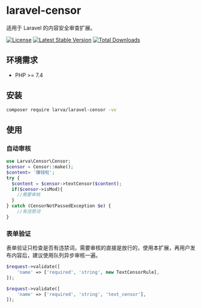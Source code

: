 # laravel-censor

适用于 Laravel 的内容安全审查扩展。

[![License](https://poser.pugx.org/larva/laravel-censor/license.svg)](https://packagist.org/packages/larva/laravel-censor)
[![Latest Stable Version](https://poser.pugx.org/larva/laravel-censor/v/stable.png)](https://packagist.org/packages/larva/laravel-censor)
[![Total Downloads](https://poser.pugx.org/larva/laravel-censor/downloads.png)](https://packagist.org/packages/larva/laravel-censor)

## 环境需求

- PHP >= 7.4

## 安装

```bash
composer require larva/laravel-censor -vv
```

## 使用

### 自动审核
```php
use Larva\Censor\Censor;
$censor = Censor::make();
$content= '赚钱啦';
try {
  $content = $censor->textCensor($content);
  if($censor->isMod){
    //需要审核
  }
} catch (CensorNotPassedException $e) {
    //有违禁词
}
```

### 表单验证

表单验证只检查是否有违禁词，需要审核的直接是放行的，使用本扩展，再用户发布内容后，建议使用队列异步审核一遍。

```php
$request->validate([
    'name' => ['required', 'string', new TextCensorRule],
]);

$request->validate([
    'name' => ['required', 'string', 'text_censor'],
]);
```
